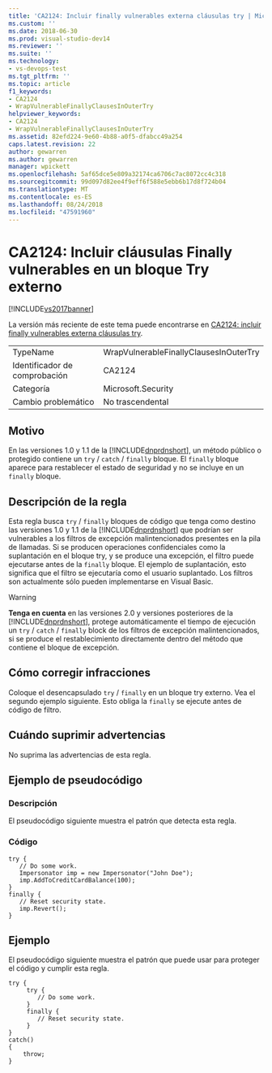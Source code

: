 ```yaml
---
title: 'CA2124: Incluir finally vulnerables externa cláusulas try | Microsoft Docs'
ms.custom: ''
ms.date: 2018-06-30
ms.prod: visual-studio-dev14
ms.reviewer: ''
ms.suite: ''
ms.technology:
- vs-devops-test
ms.tgt_pltfrm: ''
ms.topic: article
f1_keywords:
- CA2124
- WrapVulnerableFinallyClausesInOuterTry
helpviewer_keywords:
- CA2124
- WrapVulnerableFinallyClausesInOuterTry
ms.assetid: 82efd224-9e60-4b88-a0f5-dfabcc49a254
caps.latest.revision: 22
author: gewarren
ms.author: gewarren
manager: wpickett
ms.openlocfilehash: 5af65dce5e809a32174ca6706c7ac8072cc4c318
ms.sourcegitcommit: 99d097d82ee4f9eff6f588e5ebb6b17d8f724b04
ms.translationtype: MT
ms.contentlocale: es-ES
ms.lasthandoff: 08/24/2018
ms.locfileid: "47591960"
---
```

# <a name="ca2124-wrap-vulnerable-finally-clauses-in-outer-try"></a>CA2124: Incluir cláusulas Finally vulnerables en un bloque Try externo
[!INCLUDE[vs2017banner](../includes/vs2017banner.md)]

La versión más reciente de este tema puede encontrarse en [CA2124: incluir finally vulnerables externa cláusulas try](https://docs.microsoft.com/visualstudio/code-quality/ca2124-wrap-vulnerable-finally-clauses-in-outer-try).

|||
|-|-|
|TypeName|WrapVulnerableFinallyClausesInOuterTry|
|Identificador de comprobación|CA2124|
|Categoría|Microsoft.Security|
|Cambio problemático|No trascendental|

## <a name="cause"></a>Motivo
 En las versiones 1.0 y 1.1 de la [!INCLUDE[dnprdnshort](../includes/dnprdnshort-md.md)], un método público o protegido contiene un `try` / `catch` / `finally` bloque. El `finally` bloque aparece para restablecer el estado de seguridad y no se incluye en un `finally` bloque.

## <a name="rule-description"></a>Descripción de la regla
 Esta regla busca `try` / `finally` bloques de código que tenga como destino las versiones 1.0 y 1.1 de la [!INCLUDE[dnprdnshort](../includes/dnprdnshort-md.md)] que podrían ser vulnerables a los filtros de excepción malintencionados presentes en la pila de llamadas. Si se producen operaciones confidenciales como la suplantación en el bloque try, y se produce una excepción, el filtro puede ejecutarse antes de la `finally` bloque. El ejemplo de suplantación, esto significa que el filtro se ejecutaría como el usuario suplantado. Los filtros son actualmente sólo pueden implementarse en Visual Basic.

> [!WARNING]
>  **Tenga en cuenta** en las versiones 2.0 y versiones posteriores de la [!INCLUDE[dnprdnshort](../includes/dnprdnshort-md.md)], protege automáticamente el tiempo de ejecución un `try` / `catch` /  `finally` block de los filtros de excepción malintencionados, si se produce el restablecimiento directamente dentro del método que contiene el bloque de excepción.

## <a name="how-to-fix-violations"></a>Cómo corregir infracciones
 Coloque el desencapsulado `try` / `finally` en un bloque try externo. Vea el segundo ejemplo siguiente. Esto obliga la `finally` se ejecute antes de código de filtro.

## <a name="when-to-suppress-warnings"></a>Cuándo suprimir advertencias
 No suprima las advertencias de esta regla.

## <a name="pseudo-code-example"></a>Ejemplo de pseudocódigo

### <a name="description"></a>Descripción
 El pseudocódigo siguiente muestra el patrón que detecta esta regla.

### <a name="code"></a>Código

```
try {
   // Do some work.
   Impersonator imp = new Impersonator("John Doe");
   imp.AddToCreditCardBalance(100);
}
finally {
   // Reset security state.
   imp.Revert();
}
```

## <a name="example"></a>Ejemplo
 El pseudocódigo siguiente muestra el patrón que puede usar para proteger el código y cumplir esta regla.

```
try {
     try {
        // Do some work.
     }
     finally {
        // Reset security state.
     }
}
catch()
{
    throw;
}
```



